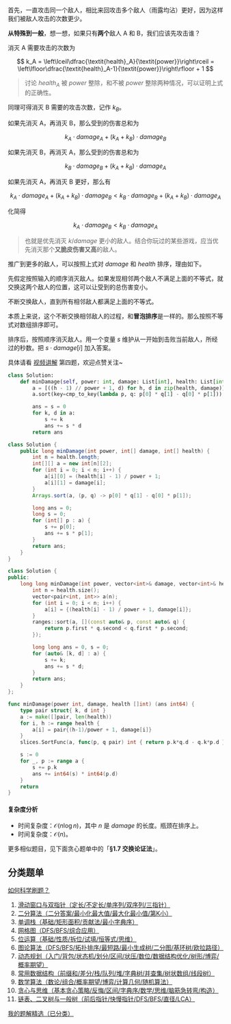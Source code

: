 首先，一直攻击同一个敌人，相比来回攻击多个敌人（雨露均沾）更好，因为这样我们被敌人攻击的次数更少。

**从特殊到一般**，想一想，如果只有**两个**敌人 A 和 B，我们应该先攻击谁？

消灭 A 需要攻击的次数为

$$
k_A = \left\lceil\dfrac{\textit{health}_A}{\textit{power}}\right\rceil = \left\lfloor\dfrac{\textit{health}_A-1}{\textit{power}}\right\rfloor + 1
$$

> 讨论 $\textit{health}_A$ 被 $\textit{power}$ 整除，和不被 $\textit{power}$ 整除两种情况，可以证明上式的正确性。

同理可得消灭 B 需要的攻击次数，记作 $k_B$。

如果先消灭 A，再消灭 B，那么受到的伤害总和为

$$
k_A\cdot \textit{damage}_A + (k_A+k_B)\cdot \textit{damage}_B
$$

如果先消灭 B，再消灭 A，那么受到的伤害总和为

$$
k_B\cdot \textit{damage}_B + (k_A+k_B)\cdot \textit{damage}_A
$$

如果先消灭 A，再消灭 B 更好，那么有

$$
k_A\cdot \textit{damage}_A + (k_A+k_B)\cdot \textit{damage}_B < k_B\cdot \textit{damage}_B + (k_A+k_B)\cdot \textit{damage}_A
$$

化简得

$$
k_A\cdot \textit{damage}_B < k_B\cdot \textit{damage}_A
$$

> 也就是优先消灭 $k/\textit{damage}$ 更小的敌人。结合你玩过的某些游戏，应当优先消灭那个**又脆皮伤害又高**的敌人。

推广到更多的敌人，可以按照上式对 $\textit{damage}$ 和 $\textit{health}$ 排序，理由如下。

先假定按照输入的顺序消灭敌人。如果发现相邻两个敌人不满足上面的不等式，就交换这两个敌人的位置，这可以让受到的总伤害变小。

不断交换敌人，直到所有相邻敌人都满足上面的不等式。

本质上来说，这个不断交换相邻敌人的过程，和**冒泡排序**是一样的。那么按照不等式对数组排序即可。

排序后，按照顺序消灭敌人。用一个变量 $s$ 维护从一开始到击败当前敌人，所经过的秒数。把 $s\cdot \textit{damage}[i]$ 加入答案。

具体请看 [视频讲解](https://www.bilibili.com/video/BV1ajHYeoEG5/) 第四题，欢迎点赞关注~

```py [sol-Python3]
class Solution:
    def minDamage(self, power: int, damage: List[int], health: List[int]) -> int:
        a = [((h - 1) // power + 1, d) for h, d in zip(health, damage)]
        a.sort(key=cmp_to_key(lambda p, q: p[0] * q[1] - q[0] * p[1]))

        ans = s = 0
        for k, d in a:
            s += k
            ans += s * d
        return ans
```

```java [sol-Java]
class Solution {
    public long minDamage(int power, int[] damage, int[] health) {
        int n = health.length;
        int[][] a = new int[n][2];
        for (int i = 0; i < n; i++) {
            a[i][0] = (health[i] - 1) / power + 1;
            a[i][1] = damage[i];
        }
        Arrays.sort(a, (p, q) -> p[0] * q[1] - q[0] * p[1]);

        long ans = 0;
        long s = 0;
        for (int[] p : a) {
            s += p[0];
            ans += s * p[1];
        }
        return ans;
    }
}
```

```cpp [sol-C++]
class Solution {
public:
    long long minDamage(int power, vector<int>& damage, vector<int>& health) {
        int n = health.size();
        vector<pair<int, int>> a(n);
        for (int i = 0; i < n; i++) {
            a[i] = {(health[i] - 1) / power + 1, damage[i]};
        }
        ranges::sort(a, [](const auto& p, const auto& q) {
            return p.first * q.second < q.first * p.second;
        });

        long long ans = 0, s = 0;
        for (auto& [k, d] : a) {
            s += k;
            ans += s * d;
        }
        return ans;
    }
};
```

```go [sol-Go]
func minDamage(power int, damage, health []int) (ans int64) {
	type pair struct{ k, d int }
	a := make([]pair, len(health))
	for i, h := range health {
		a[i] = pair{(h-1)/power + 1, damage[i]}
	}
	slices.SortFunc(a, func(p, q pair) int { return p.k*q.d - q.k*p.d })

	s := 0
	for _, p := range a {
		s += p.k
		ans += int64(s) * int64(p.d)
	}
	return
}
```

#### 复杂度分析

- 时间复杂度：$\mathcal{O}(n\log n)$，其中 $n$ 是 $\textit{damage}$ 的长度。瓶颈在排序上。
- 时间复杂度：$\mathcal{O}(n)$。

更多相似题目，见下面贪心题单中的「**§1.7 交换论证法**」。

## 分类题单

[如何科学刷题？](https://leetcode.cn/circle/discuss/RvFUtj/)

1. [滑动窗口与双指针（定长/不定长/单序列/双序列/三指针）](https://leetcode.cn/circle/discuss/0viNMK/)
2. [二分算法（二分答案/最小化最大值/最大化最小值/第K小）](https://leetcode.cn/circle/discuss/SqopEo/)
3. [单调栈（基础/矩形面积/贡献法/最小字典序）](https://leetcode.cn/circle/discuss/9oZFK9/)
4. [网格图（DFS/BFS/综合应用）](https://leetcode.cn/circle/discuss/YiXPXW/)
5. [位运算（基础/性质/拆位/试填/恒等式/思维）](https://leetcode.cn/circle/discuss/dHn9Vk/)
6. [图论算法（DFS/BFS/拓扑排序/最短路/最小生成树/二分图/基环树/欧拉路径）](https://leetcode.cn/circle/discuss/01LUak/)
7. [动态规划（入门/背包/状态机/划分/区间/状压/数位/数据结构优化/树形/博弈/概率期望）](https://leetcode.cn/circle/discuss/tXLS3i/)
8. [常用数据结构（前缀和/差分/栈/队列/堆/字典树/并查集/树状数组/线段树）](https://leetcode.cn/circle/discuss/mOr1u6/)
9. [数学算法（数论/组合/概率期望/博弈/计算几何/随机算法）](https://leetcode.cn/circle/discuss/IYT3ss/)
10. [贪心与思维（基本贪心策略/反悔/区间/字典序/数学/思维/脑筋急转弯/构造）](https://leetcode.cn/circle/discuss/g6KTKL/)
11. [链表、二叉树与一般树（前后指针/快慢指针/DFS/BFS/直径/LCA）](https://leetcode.cn/circle/discuss/K0n2gO/)

[我的题解精选（已分类）](https://github.com/EndlessCheng/codeforces-go/blob/master/leetcode/SOLUTIONS.md)
